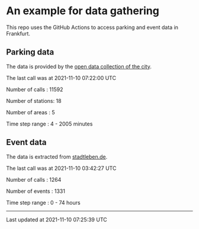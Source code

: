 # An example for data gathering

This repo uses the GitHub Actions to access parking and event data in Frankfurt.

## Parking data
The data is provided by the [open data collection of the city](https://www.offenedaten.frankfurt.de/).

The last call was at 2021-11-10 07:22:00 UTC

Number of calls   : 11592

Number of stations:    18

Number of areas   :     5

Time step range   :     4 -  2005 minutes


## Event data
The data is extracted from [stadtleben.de](https://stadtleben.de/frankfurt/).

The last call was at 2021-11-10 03:42:27 UTC

Number of calls   : 1264

Number of events  : 1331

Time step range   :    0 -   74 hours


----

Last updated at 2021-11-10 07:25:39 UTC
